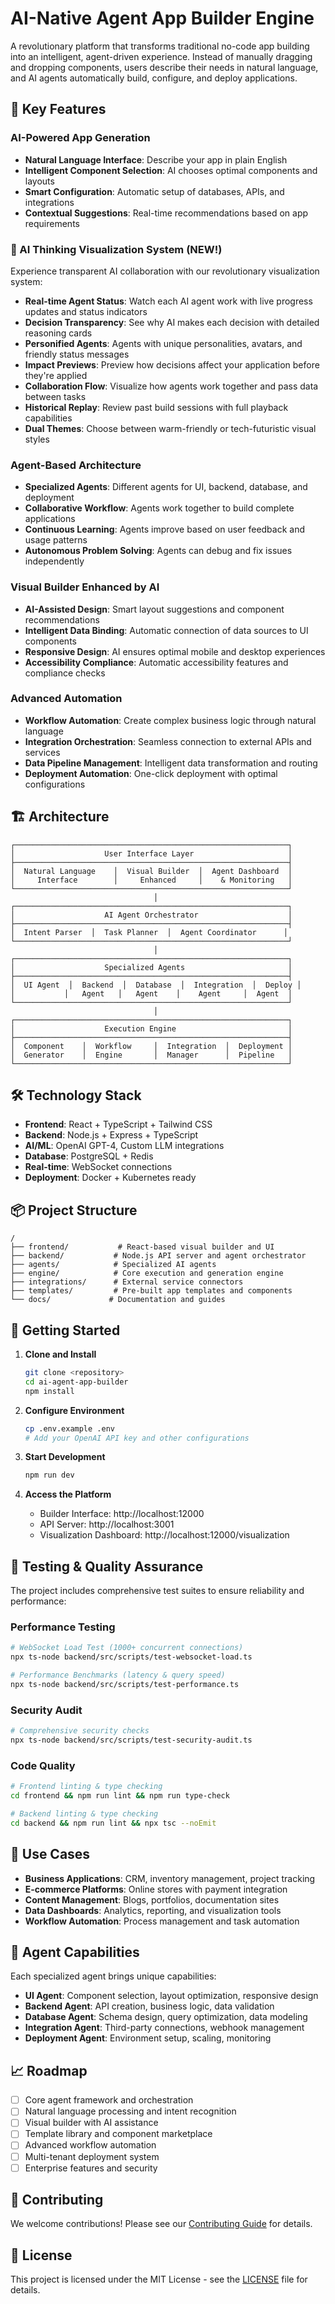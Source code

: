 # AI-Native Agent App Builder Engine

A revolutionary platform that transforms traditional no-code app building into an intelligent, agent-driven experience. Instead of manually dragging and dropping components, users describe their needs in natural language, and AI agents automatically build, configure, and deploy applications.

## 🚀 Key Features

### AI-Powered App Generation
- **Natural Language Interface**: Describe your app in plain English
- **Intelligent Component Selection**: AI chooses optimal components and layouts
- **Smart Configuration**: Automatic setup of databases, APIs, and integrations
- **Contextual Suggestions**: Real-time recommendations based on app requirements

### 🎯 AI Thinking Visualization System (NEW!)
Experience transparent AI collaboration with our revolutionary visualization system:
- **Real-time Agent Status**: Watch each AI agent work with live progress updates and status indicators
- **Decision Transparency**: See why AI makes each decision with detailed reasoning cards
- **Personified Agents**: Agents with unique personalities, avatars, and friendly status messages
- **Impact Previews**: Preview how decisions affect your application before they're applied
- **Collaboration Flow**: Visualize how agents work together and pass data between tasks
- **Historical Replay**: Review past build sessions with full playback capabilities
- **Dual Themes**: Choose between warm-friendly or tech-futuristic visual styles

### Agent-Based Architecture
- **Specialized Agents**: Different agents for UI, backend, database, and deployment
- **Collaborative Workflow**: Agents work together to build complete applications
- **Continuous Learning**: Agents improve based on user feedback and usage patterns
- **Autonomous Problem Solving**: Agents can debug and fix issues independently

### Visual Builder Enhanced by AI
- **AI-Assisted Design**: Smart layout suggestions and component recommendations
- **Intelligent Data Binding**: Automatic connection of data sources to UI components
- **Responsive Design**: AI ensures optimal mobile and desktop experiences
- **Accessibility Compliance**: Automatic accessibility features and compliance checks

### Advanced Automation
- **Workflow Automation**: Create complex business logic through natural language
- **Integration Orchestration**: Seamless connection to external APIs and services
- **Data Pipeline Management**: Intelligent data transformation and routing
- **Deployment Automation**: One-click deployment with optimal configurations

## 🏗️ Architecture

```
┌─────────────────────────────────────────────────────────────┐
│                    User Interface Layer                     │
├─────────────────────────────────────────────────────────────┤
│  Natural Language    │  Visual Builder  │  Agent Dashboard  │
│     Interface        │     Enhanced     │    & Monitoring   │
└─────────────────────────────────────────────────────────────┘
                                │
┌─────────────────────────────────────────────────────────────┐
│                    AI Agent Orchestrator                    │
├─────────────────────────────────────────────────────────────┤
│  Intent Parser  │  Task Planner  │  Agent Coordinator      │
└─────────────────────────────────────────────────────────────┘
                                │
┌─────────────────────────────────────────────────────────────┐
│                    Specialized Agents                       │
├─────────────────────────────────────────────────────────────┤
│  UI Agent  │  Backend  │  Database  │  Integration  │  Deploy │
│           │   Agent   │   Agent    │    Agent     │  Agent  │
└─────────────────────────────────────────────────────────────┘
                                │
┌─────────────────────────────────────────────────────────────┐
│                    Execution Engine                         │
├─────────────────────────────────────────────────────────────┤
│  Component    │  Workflow     │  Integration  │  Deployment │
│  Generator    │  Engine       │  Manager      │  Pipeline   │
└─────────────────────────────────────────────────────────────┘
```

## 🛠️ Technology Stack

- **Frontend**: React + TypeScript + Tailwind CSS
- **Backend**: Node.js + Express + TypeScript
- **AI/ML**: OpenAI GPT-4, Custom LLM integrations
- **Database**: PostgreSQL + Redis
- **Real-time**: WebSocket connections
- **Deployment**: Docker + Kubernetes ready

## 📦 Project Structure

```
/
├── frontend/           # React-based visual builder and UI
├── backend/           # Node.js API server and agent orchestrator
├── agents/            # Specialized AI agents
├── engine/            # Core execution and generation engine
├── integrations/      # External service connectors
├── templates/         # Pre-built app templates and components
└── docs/             # Documentation and guides
```

## 🚀 Getting Started

1. **Clone and Install**
   ```bash
   git clone <repository>
   cd ai-agent-app-builder
   npm install
   ```

2. **Configure Environment**
   ```bash
   cp .env.example .env
   # Add your OpenAI API key and other configurations
   ```

3. **Start Development**
   ```bash
   npm run dev
   ```

4. **Access the Platform**
   - Builder Interface: http://localhost:12000
   - API Server: http://localhost:3001
   - Visualization Dashboard: http://localhost:12000/visualization

## 🧪 Testing & Quality Assurance

The project includes comprehensive test suites to ensure reliability and performance:

### Performance Testing
```bash
# WebSocket Load Test (1000+ concurrent connections)
npx ts-node backend/src/scripts/test-websocket-load.ts

# Performance Benchmarks (latency & query speed)
npx ts-node backend/src/scripts/test-performance.ts
```

### Security Audit
```bash
# Comprehensive security checks
npx ts-node backend/src/scripts/test-security-audit.ts
```

### Code Quality
```bash
# Frontend linting & type checking
cd frontend && npm run lint && npm run type-check

# Backend linting & type checking
cd backend && npm run lint && npx tsc --noEmit
```

## 🎯 Use Cases

- **Business Applications**: CRM, inventory management, project tracking
- **E-commerce Platforms**: Online stores with payment integration
- **Content Management**: Blogs, portfolios, documentation sites
- **Data Dashboards**: Analytics, reporting, and visualization tools
- **Workflow Automation**: Process management and task automation

## 🤖 Agent Capabilities

Each specialized agent brings unique capabilities:

- **UI Agent**: Component selection, layout optimization, responsive design
- **Backend Agent**: API creation, business logic, data validation
- **Database Agent**: Schema design, query optimization, data modeling
- **Integration Agent**: Third-party connections, webhook management
- **Deployment Agent**: Environment setup, scaling, monitoring

## 📈 Roadmap

- [ ] Core agent framework and orchestration
- [ ] Natural language processing and intent recognition
- [ ] Visual builder with AI assistance
- [ ] Template library and component marketplace
- [ ] Advanced workflow automation
- [ ] Multi-tenant deployment system
- [ ] Enterprise features and security

## 🤝 Contributing

We welcome contributions! Please see our [Contributing Guide](CONTRIBUTING.md) for details.

## 📄 License

This project is licensed under the MIT License - see the [LICENSE](LICENSE) file for details.